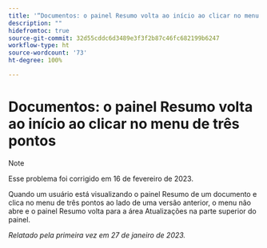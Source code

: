 ```yaml
---
title: '“Documentos: o painel Resumo volta ao início ao clicar no menu de três pontos”'
description: ""
hidefromtoc: true
source-git-commit: 32d55cddc6d3489e3f3f2b87c46fc682199b6247
workflow-type: ht
source-wordcount: '73'
ht-degree: 100%

---
```



# Documentos: o painel Resumo volta ao início ao clicar no menu de três pontos

>[!NOTE]
>
>Esse problema foi corrigido em 16 de fevereiro de 2023.

Quando um usuário está visualizando o painel Resumo de um documento e clica no menu de três pontos ao lado de uma versão anterior, o menu não abre e o painel Resumo volta para a área Atualizações na parte superior do painel.

_Relatado pela primeira vez em 27 de janeiro de 2023._

